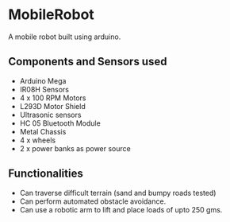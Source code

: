 # MobileRobot
A mobile robot built using arduino.

## Components and Sensors used
* Arduino Mega
* IR08H Sensors
* 4 x 100 RPM Motors
* L293D Motor Shield
* Ultrasonic sensors
* HC 05 Bluetooth Module
* Metal Chassis
* 4 x wheels
* 2 x power banks as power source 

## Functionalities
* Can traverse difficult terrain (sand and bumpy roads tested)
* Can perform automated obstacle avoidance.
* Can use a robotic arm to lift and place loads of upto 250 gms.

